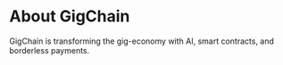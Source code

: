 # About GigChain

GigChain is transforming the gig-economy with AI, smart contracts, and borderless payments.
